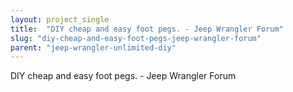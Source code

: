 ```yaml
---
layout: project_single
title:  "DIY cheap and easy foot pegs. - Jeep Wrangler Forum"
slug: "diy-cheap-and-easy-foot-pegs-jeep-wrangler-forum"
parent: "jeep-wrangler-unlimited-diy"
---
```

DIY cheap and easy foot pegs. - Jeep Wrangler Forum